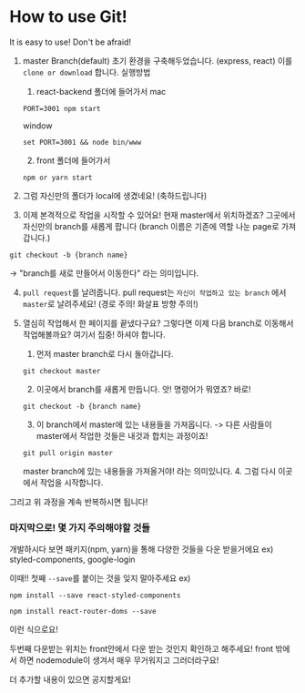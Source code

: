 # How to use Git!

It is easy to use! Don't be afraid!

1. master Branch(default) 초기 환경을 구축해두었습니다. (express, react) 이를 `clone or download` 합니다.
   실행방법

   1. react-backend 폴더에 들어가서
      mac

   ```
   PORT=3001 npm start
   ```

   window

   ```
   set PORT=3001 && node bin/www
   ```

   2. front 폴더에 들어가서

   ```
   npm or yarn start
   ```

2. 그럼 자신만의 폴더가 local에 생겼네요! (축하드립니다)

3. 이제 본격적으로 작업을 시작할 수 있어요! 현재 master에서 위치하겠죠? 그곳에서 자신만의 branch를 새롭게 팝니다
   (branch 이름은 기존에 역할 나눈 page로 가져갑니다.)

```
git checkout -b {branch name}
```

-> "branch를 새로 만들어서 이동한다" 라는 의미입니다.

4. `pull request`를 날려줍니다.
   pull request는 `자신이 작업하고 있는 branch` 에서 `master`로 날려주세요! (경로 주의! 화살표 방향 주의!)

5. 열심히 작업해서 한 페이지를 끝냈다구요? 그렇다면 이제 다음 branch로 이동해서 작업해볼까요?
   여기서 집중! 하셔야 합니다.
   1. 먼저 master branch로 다시 돌아갑니다.
   ```
   git checkout master
   ```
   2. 이곳에서 branch를 새롭게 만듭니다.
      앗! 명령어가 뭐였죠?
      바로!
   ```
   git checkout -b {branch name}
   ```
   3. 이 branch에서 master에 있는 내용들을 가져옵니다.
      -> 다른 사람들이 master에서 작업한 것들은 내것과 합치는 과정이죠!
   ```
   git pull origin master
   ```
   master branch에 있는 내용들을 가져올거야! 라는 의미있니다.
   4. 그럼 다시 이곳에서 작업을 시작합니다.

그리고 위 과정을 계속 반복하시면 됩니다!

### 마지막으로! 몇 가지 주의해야할 것들

개발하시다 보면 패키지(npm, yarn)을 통해 다양한 것들을 다운 받을거에요
ex) styled-components, google-login

이때!!
첫째 `--save`를 붙이는 것을 잊지 말아주세요
ex)

```
npm install --save react-styled-components
```

```
npm install react-router-doms --save
```

이런 식으로요!

두번째 다운받는 위치는 front안에서 다운 받는 것인지 확인하고 해주세요! front 밖에서 하면 nodemodule이 생겨서 매우 무거워지고 그러더라구요!

더 추가할 내용이 있으면 공지할게요!
